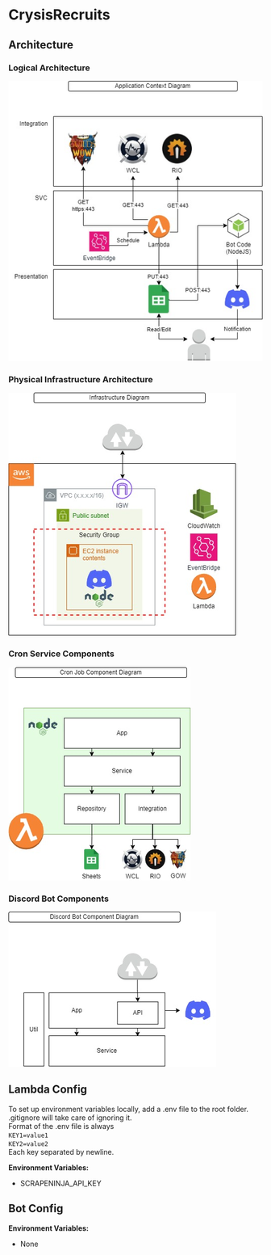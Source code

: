 # CrysisRecruits

## Architecture

### Logical Architecture

![](doc/img/crysis%20recruitbot%20arch-Logical.jpg)

### Physical Infrastructure Architecture

![](doc/img/crysis%20recruitbot%20arch-SVC%20Physical.jpg)

### Cron Service Components

![](doc/img/crysis%20recruitbot%20arch-SVC%20Component.jpg)

### Discord Bot Components
![](doc/img/crysis%20recruitbot%20arch-Bot%20Component.jpg)


## Lambda Config

To set up environment variables locally, add a .env file to the root folder. .gitignore will take care of ignoring it.\
Format of the .env file is always \
`KEY1=value1`\
`KEY2=value2`\
Each key separated by newline.

**Environment Variables:**
- SCRAPENINJA_API_KEY


## Bot Config

**Environment Variables:**
- None
